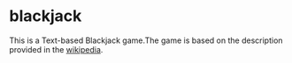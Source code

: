 blackjack
=========

This is a Text-based Blackjack game.The game is based on the description provided in the [wikipedia](http://en.wikipedia.org/wiki/Blackjack).

